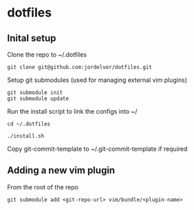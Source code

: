 dotfiles
========

Inital setup
------------

Clone the repo to ~/.dotfiles

    git clone git@github.com:jordelver/dotfiles.git

Setup git submodules (used for managing external vim plugins)

    git submodule init
    git submodule update

Run the install script to link the configs into ~/

    cd ~/.dotfiles

    ./install.sh

Copy git-commit-template to ~/.git-commit-template if required


Adding a new vim plugin
-----------------------

From the root of the repo

    git submodule add <git-repo-url> vim/bundle/<plugin-name>
